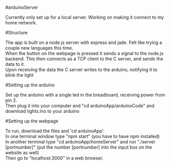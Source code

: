 #arduinoServer

Currently only set up for a local server.  Working on making it connect to my home network.

#Structure

The app is built on a node.js server with express and jade.  Felt like trying a couple new languages this time.<br>
When the button on the webpage is pressed it sends a signal to the node.js backend.  This then connects as a TCP client to the C server, and sends the data to it.<br>
Upon receiving the data the C server writes to the arduino, notifying it to blink the light

#Setting up the arduino

Set up the arduino with a single led in the breadboard, receiving power from pin 2.<br>
Then plug it into your computer and "cd arduinoApp/arduinoCode" and download lights.ino to your arduino

#Setting up the webpage

To run, download the files and 'cd arduinoApp'.<br>
In one terminal window type "npm start" (you have to have npm installed)<br>
In another terminal type "cd arduinoApp/homeServer" and run "./server [portnumber]" (put the number [portnumber] into the input box on the website as well)<br>
Then go to "localhost:3000" in a web browser.
